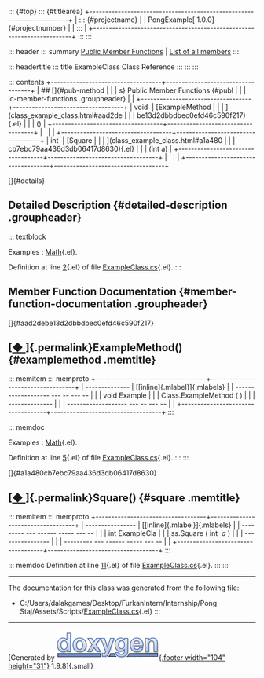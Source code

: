 ::: {#top}
::: {#titlearea}
+-----------------------------------------------------------------------+
| ::: {#projectname}                                                    |
| PongExample[ 1.0.0]{#projectnumber}                                   |
| :::                                                                   |
+-----------------------------------------------------------------------+
:::
:::

::: header
::: summary
[Public Member Functions](#pub-methods) \| [List of all
members](class_example_class-members.html)
:::

::: headertitle
::: title
ExampleClass Class Reference
:::
:::
:::

::: contents
+-----------------------------------+-----------------------------------+
| ## []{#pub-method                 |                                   |
| s} Public Member Functions {#publ |                                   |
| ic-member-functions .groupheader} |                                   |
+-----------------------------------+-----------------------------------+
| void                              | [ExampleMethod                    |
|                                   | ](class_example_class.html#aad2de |
|                                   | be13d2dbbdbec0efd46c590f217){.el} |
|                                   | ()                                |
+-----------------------------------+-----------------------------------+
|                                   |                                   |
+-----------------------------------+-----------------------------------+
| int                               | [Square                           |
|                                   | ](class_example_class.html#a1a480 |
|                                   | cb7ebc79aa436d3db06417d8630){.el} |
|                                   | (int a)                           |
+-----------------------------------+-----------------------------------+
|                                   |                                   |
+-----------------------------------+-----------------------------------+

[]{#details}

## Detailed Description {#detailed-description .groupheader}

::: textblock

Examples
:   [Math](_math-example.html#_a0){.el}.

Definition at line [2](_example_class_8cs_source.html#l00002){.el} of
file [ExampleClass.cs](_example_class_8cs_source.html){.el}.
:::

## Member Function Documentation {#member-function-documentation .groupheader}

[]{#aad2debe13d2dbbdbec0efd46c590f217}

## [[◆ ](#aad2debe13d2dbbdbec0efd46c590f217)]{.permalink}ExampleMethod() {#examplemethod .memtitle}

::: memitem
::: memproto
+-----------------------------------+-----------------------------------+
|   --------------                  | [[inline]{.mlabel}]{.mlabels}     |
| ------------------- --- -- --- -- |                                   |
|   void Example                    |                                   |
| Class.ExampleMethod   (      )    |                                   |
|   --------------                  |                                   |
| ------------------- --- -- --- -- |                                   |
+-----------------------------------+-----------------------------------+
:::

::: memdoc

Examples
:   [Math](_math-example.html#a1){.el}.

Definition at line [5](_example_class_8cs_source.html#l00005){.el} of
file [ExampleClass.cs](_example_class_8cs_source.html){.el}.
:::
:::

[]{#a1a480cb7ebc79aa436d3db06417d8630}

## [[◆ ](#a1a480cb7ebc79aa436d3db06417d8630)]{.permalink}Square() {#square .memtitle}

::: memitem
::: memproto
+-----------------------------------+-----------------------------------+
|   ----------------                | [[inline]{.mlabel}]{.mlabels}     |
| --------- --- ------ ----- --- -- |                                   |
|   int ExampleCla                  |                                   |
| ss.Square   (   int    *a*   )    |                                   |
|   ----------------                |                                   |
| --------- --- ------ ----- --- -- |                                   |
+-----------------------------------+-----------------------------------+
:::

::: memdoc
Definition at line [11](_example_class_8cs_source.html#l00011){.el} of
file [ExampleClass.cs](_example_class_8cs_source.html){.el}.
:::
:::

------------------------------------------------------------------------

The documentation for this class was generated from the following file:

-   C:/Users/dalakgames/Desktop/FurkanIntern/Internship/Pong
    Staj/Assets/Scripts/[ExampleClass.cs](_example_class_8cs_source.html){.el}
:::

------------------------------------------------------------------------

[Generated by [![doxygen](doxygen.svg){.footer width="104"
height="31"}](https://www.doxygen.org/index.html) 1.9.8]{.small}
